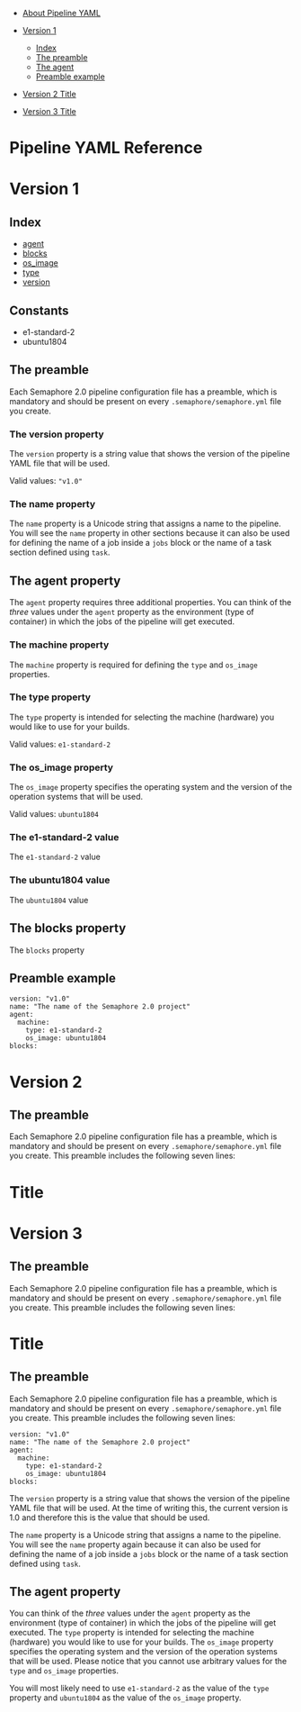 - [About Pipeline YAML](#pipeline-yaml-reference)
- [Version 1](#version-1)
  * [Index](#index)
  * [The preamble](#the-preamble)
  * [The agent](#the-agent-property)
  * [Preamble example](#preamble-example)

 
- [Version 2 Title](#version-2)

- [Version 3 Title](#version-3)
  
 
# Pipeline YAML Reference


# Version 1


## Index

* [agent](#the-agent-property)
* [blocks](#the-blocks-property)
* [os_image](#the-os_image-property)
* [type](#the-type-property)
* [version](#the-version-property)


## Constants

* e1-standard-2
* ubuntu1804

## The preamble

Each Semaphore 2.0 pipeline configuration file has a preamble, which is
mandatory and should be present on every `.semaphore/semaphore.yml` file you create.


### The version property

The `version` property is a string value that shows the version of the
pipeline YAML file that will be used.

Valid values: `"v1.0"`

### The name property

The `name` property is a Unicode string that assigns a name to the pipeline.
You will see the `name` property in other sections because it can also be
used for defining the name of a job inside a `jobs` block or the name of
a task section defined using `task`.



## The agent property

The `agent` property requires three additional properties. You can think of the _three_ values under the `agent` property as the
environment (type of container) in which the jobs of the pipeline will get executed.


### The machine property

The `machine` property is required for defining the `type` and `os_image` properties.

### The type property

The `type` property is intended for selecting the machine
(hardware) you would like to use for your builds.

Valid values: `e1-standard-2`

### The os_image property

The `os_image` property specifies the operating system and the version of the operation systems that will be used.


Valid values: `ubuntu1804`


### The e1-standard-2 value

The `e1-standard-2` value


### The ubuntu1804 value

The `ubuntu1804` value


## The blocks property

The `blocks` property


## Preamble example

    version: "v1.0"
    name: "The name of the Semaphore 2.0 project"
    agent:
      machine:
        type: e1-standard-2
        os_image: ubuntu1804
    blocks:



# Version 2

## The preamble
Each Semaphore 2.0 pipeline configuration file has a preamble, which is
mandatory and should be present on every `.semaphore/semaphore.yml` file you create.
This preamble includes the following seven lines:


# Title

##



##


##


# Version 3
## The preamble
Each Semaphore 2.0 pipeline configuration file has a preamble, which is
mandatory and should be present on every `.semaphore/semaphore.yml` file you create.
This preamble includes the following seven lines:


# Title

##



##


##



## The preamble

Each Semaphore 2.0 pipeline configuration file has a preamble, which is
mandatory and should be present on every `.semaphore/semaphore.yml` file you create.
This preamble includes the following seven lines:

    version: "v1.0"
    name: "The name of the Semaphore 2.0 project"
    agent:
      machine:
        type: e1-standard-2
        os_image: ubuntu1804
    blocks:

The `version` property is a string value that shows the version of the
pipeline YAML file that will be used. At the time of writing this, the
current version is 1.0 and therefore this is the value that should be
used.

The `name` property is a Unicode string that assigns a name to the
pipeline. You will see the `name` property again because it can also be
used for defining the name of a job inside a `jobs` block or the name of
a task section defined using `task`.

## The agent property

You can think of the _three_ values under the `agent` property as the
environment (type of container) in which the jobs of the pipeline will
get executed. The `type` property is intended for selecting the machine
(hardware) you would like to use for your builds. The `os_image`
property specifies the operating system and the version of the operation systems that will be used.
Please notice that you cannot use arbitrary values for the `type` and `os_image` properties.

You will most likely need to use `e1-standard-2` as the value of the
`type` property and `ubuntu1804` as the value of the `os_image` property.

